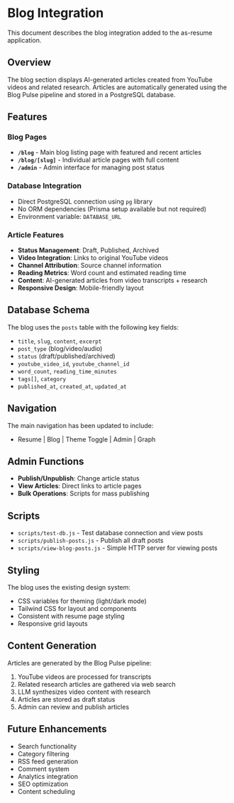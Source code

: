 # Blog Integration

This document describes the blog integration added to the as-resume application.

## Overview

The blog section displays AI-generated articles created from YouTube videos and related research. Articles are automatically generated using the Blog Pulse pipeline and stored in a PostgreSQL database.

## Features

### Blog Pages
- **`/blog`** - Main blog listing page with featured and recent articles
- **`/blog/[slug]`** - Individual article pages with full content
- **`/admin`** - Admin interface for managing post status

### Database Integration
- Direct PostgreSQL connection using `pg` library
- No ORM dependencies (Prisma setup available but not required)
- Environment variable: `DATABASE_URL`

### Article Features
- **Status Management**: Draft, Published, Archived
- **Video Integration**: Links to original YouTube videos
- **Channel Attribution**: Source channel information
- **Reading Metrics**: Word count and estimated reading time
- **Content**: AI-generated articles from video transcripts + research
- **Responsive Design**: Mobile-friendly layout

## Database Schema

The blog uses the `posts` table with the following key fields:
- `title`, `slug`, `content`, `excerpt`
- `post_type` (blog/video/audio)
- `status` (draft/published/archived)
- `youtube_video_id`, `youtube_channel_id`
- `word_count`, `reading_time_minutes`
- `tags[]`, `category`
- `published_at`, `created_at`, `updated_at`

## Navigation

The main navigation has been updated to include:
- Resume | Blog | Theme Toggle | Admin | Graph

## Admin Functions

- **Publish/Unpublish**: Change article status
- **View Articles**: Direct links to article pages
- **Bulk Operations**: Scripts for mass publishing

## Scripts

- `scripts/test-db.js` - Test database connection and view posts
- `scripts/publish-posts.js` - Publish all draft posts
- `scripts/view-blog-posts.js` - Simple HTTP server for viewing posts

## Styling

The blog uses the existing design system:
- CSS variables for theming (light/dark mode)
- Tailwind CSS for layout and components
- Consistent with resume page styling
- Responsive grid layouts

## Content Generation

Articles are generated by the Blog Pulse pipeline:
1. YouTube videos are processed for transcripts
2. Related research articles are gathered via web search
3. LLM synthesizes video content with research
4. Articles are stored as draft status
5. Admin can review and publish articles

## Future Enhancements

- Search functionality
- Category filtering
- RSS feed generation
- Comment system
- Analytics integration
- SEO optimization
- Content scheduling
